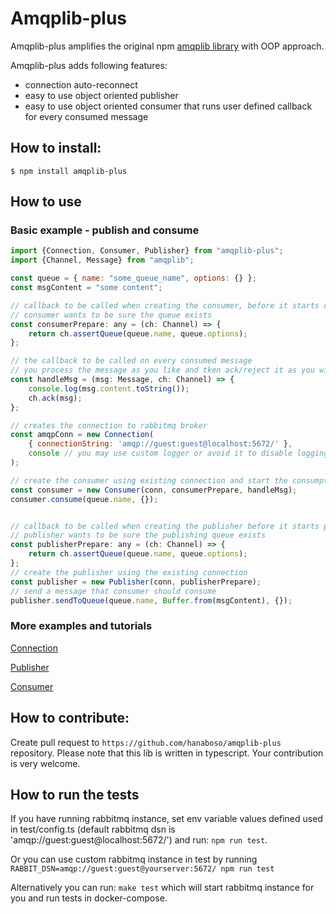 # Amqplib-plus

Amqplib-plus amplifies the original npm [amqplib library](https://www.npmjs.com/package/amqplib) with OOP approach.

Amqplib-plus adds following features:
- connection auto-reconnect
- easy to use object oriented publisher
- easy to use object oriented consumer that runs user defined callback for every consumed message

## How to install:
`$ npm install amqplib-plus`

## How to use

### Basic example - publish and consume

```javascript
import {Connection, Consumer, Publisher} from "amqplib-plus";
import {Channel, Message} from "amqplib";

const queue = { name: "some_queue_name", options: {} };
const msgContent = "some content";

// callback to be called when creating the consumer, before it starts consuming
// consumer wants to be sure the queue exists
const consumerPrepare: any = (ch: Channel) => {
    return ch.assertQueue(queue.name, queue.options);
};

// the callback to be called on every consumed message
// you process the message as you like and tken ack/reject it as you wish
const handleMsg = (msg: Message, ch: Channel) => {
    console.log(msg.content.toString());
    ch.ack(msg);
};

// creates the connection to rabbitmq broker
const amqpConn = new Connection(
    { connectionString: 'amqp://guest:guest@localhost:5672/' },
    console // you may use custom logger or avoid it to disable logging
);

// create the consumer using existing connection and start the consumption
const consumer = new Consumer(conn, consumerPrepare, handleMsg);
consumer.consume(queue.name, {});


// callback to be called when creating the publisher before it starts publishing
// publisher wants to be sure the publishing queue exists
const publisherPrepare: any = (ch: Channel) => {
    return ch.assertQueue(queue.name, queue.options);
};
// create the publisher using the existing connection
const publisher = new Publisher(conn, publisherPrepare);
// send a message that consumer should consume
publisher.sendToQueue(queue.name, Buffer.from(msgContent), {});
```

### More examples and tutorials

[Connection](examples/connection/README.md)

[Publisher](examples/publisher/README.md)

[Consumer](examples/consumer/README.md)

## How to contribute:

Create pull request to `https://github.com/hanaboso/amqplib-plus` repository.
Please note that this lib is written in typescript. Your contribution is very welcome.

## How to run the tests
If you have running rabbitmq instance, set env variable values defined used in test/config.ts (default rabbitmq dsn is 'amqp://guest:guest@localhost:5672/') and run: `npm run test`.

Or you can use custom rabbitmq instance in test by running `RABBIT_DSN=amqp://guest:guest@yourserver:5672/ npm run test`

Alternatively you can run: `make test` which will start rabbitmq instance for you and run tests in docker-compose.